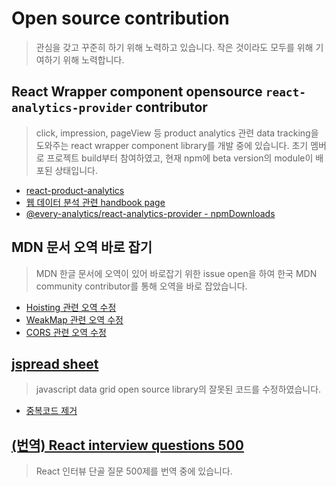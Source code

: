# Open source contribution

> 관심을 갖고 꾸준히 하기 위해 노력하고 있습니다. 작은 것이라도 모두를 위해 기여하기 위해 노력합니다.

## React Wrapper component opensource `react-analytics-provider` contributor

> click, impression, pageView 등 product analytics 관련 data tracking을 도와주는 react wrapper component library를 개발 중에 있습니다. 초기 멤버로 프로젝트 build부터 참여하였고, 현재 npm에 beta version의 module이 배포된 상태입니다.

- [react-product-analytics](https://github.com/EveryAnalytics/web-analytics-handbook)
- [웹 데이터 분석 관련 handbook page](https://everyanalytics.github.io/web-analytics-handbook/)
- [@every-analytics/react-analytics-provider - npmDownloads](https://www.npmjs.com/package/@every-analytics/react-analytics-provider)

## MDN 문서 오역 바로 잡기

> MDN 한글 문서에 오역이 있어 바로잡기 위한 issue open을 하여 한국 MDN community contributor를 통해 오역을 바로 잡았습니다.

- [Hoisting 관련 오역 수정](https://github.com/mdn/translated-content/issues/2335)
- [WeakMap 관련 오역 수정](https://github.com/mdn/translated-content/issues/2296)
- [CORS 관련 오역 수정](https://github.com/mdn/translated-content/issues/1323)

## [jspread sheet](https://github.com/jspreadsheet/ce)

> javascript data grid open source library의 잘못된 코드를 수정하였습니다.

- [중복코드 제거](https://github.com/jspreadsheet/ce/pull/1305)

## [(번역) React interview questions 500](https://github.com/jhlee910609/reactjs-interview-questions)

> React 인터뷰 단골 질문 500제를 번역 중에 있습니다.
